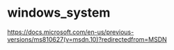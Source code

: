 
# windows_system

https://docs.microsoft.com/en-us/previous-versions/ms810627(v=msdn.10)?redirectedfrom=MSDN
